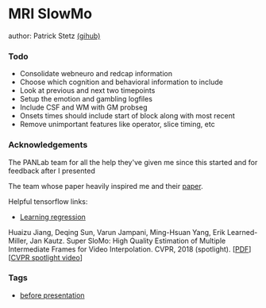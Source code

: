 # MRI SlowMo

author: Patrick Stetz [(gihub)](https://github.com/pstetz)

### Todo

- Consolidate webneuro and redcap information  
- Choose which cognition and behavioral information to include  
- Look at previous and next two timepoints  
- Setup the emotion and gambling logfiles  
- Include CSF and WM with GM probseg  
- Onsets times should include start of block along with most recent  
- Remove unimportant features like operator, slice timing, etc  


### Acknowledgements

The PANLab team for all the help they've given me since this started and for feedback after I presented

The team whose paper heavily inspired me and their [paper](https://people.cs.umass.edu/~hzjiang//projects/superslomo/).

Helpful tensorflow links:  
- [Learning regression](https://www.tensorflow.org/tutorials/keras/basic_regression)  

Huaizu Jiang, Deqing Sun, Varun Jampani, Ming-Hsuan Yang, Erik Learned-Miller, Jan Kautz. Super SloMo: High Quality Estimation of Multiple Intermediate Frames for Video Interpolation. CVPR, 2018 (spotlight). [[PDF](https://arxiv.org/pdf/1712.00080.pdf)][[CVPR spotlight video](https://people.cs.umass.edu/~hzjiang//projects/superslomo/superslomo_cvpr18_spotlight_v4.mp4)]

### Tags

- [before presentation](https://github.com/pstetz/mri-slowmo/commit/f22e08a5d6402d470ac30f4686414d7222a85bab)
